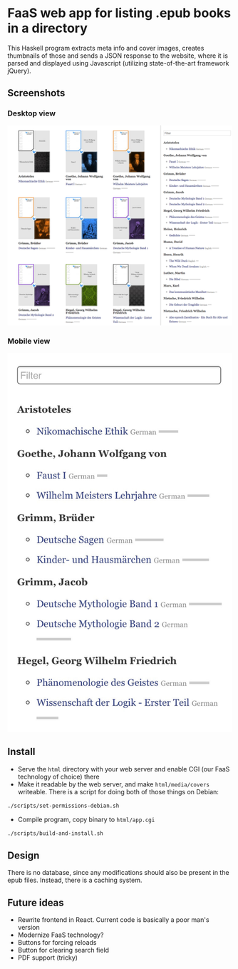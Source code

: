 # FaaS web app for listing .epub books in a directory

This Haskell program extracts meta info and cover images, creates thumbnails of those and sends a JSON response to the website, where it is parsed and displayed using Javascript (utilizing state-of-the-art framework jQuery).

## Screenshots

### Desktop view

![Desktop screenshot](screenshots/screenshot-1.png?raw=true "Desktop view")

### Mobile view

![Mobile screenshot](screenshots/screenshot-2.jpg?raw=true "Mobile view")

## Install

  * Serve the `html` directory with your web server and enable CGI (our FaaS technology of choice) there
  * Make it readable by the web server, and make `html/media/covers`
    writeable. There is a script for doing both of those things on Debian:

```sh
./scripts/set-permissions-debian.sh
```

  * Compile program, copy binary to `html/app.cgi`

```sh
./scripts/build-and-install.sh
```

## Design

There is no database, since any modifications should also be present in
the epub files. Instead, there is a caching system.

## Future ideas

  * Rewrite frontend in React. Current code is basically a poor man's
    version
  * Modernize FaaS technology?
  * Buttons for forcing reloads
  * Button for clearing search field
  * PDF support (tricky)
